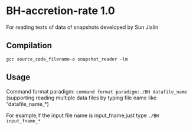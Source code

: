 # BH-accretion-rate 1.0
For reading texts of data of snapshots developed by Sun Jialin


## Compilation

``gcc source_code_filename-o snapshot_reader -lm``

## Usage

Command format paradigm:
``command format paradigm:./BH datafile_name``
(supporting reading multiple data files by typing file name like “datafile_name_*)

For example,if the input file name is input_fname,just type
``./BH  input_fname_* ``





